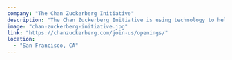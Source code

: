 ```yaml
---
company: "The Chan Zuckerberg Initiative"
description: "The Chan Zuckerberg Initiative is using technology to help solve some of our toughest challenges — from preventing and eradicating disease, to improving learning experiences for kids, to reforming the criminal justice system. Founded by Priscilla Chan and Mark Zuckerberg in 2015, CZI’s mission is to build a more inclusive, just, and healthy future for everyone."
image: "chan-zuckerberg-initiative.jpg"
link: "https://chanzuckerberg.com/join-us/openings/"
location:
  - "San Francisco, CA"
---
```

